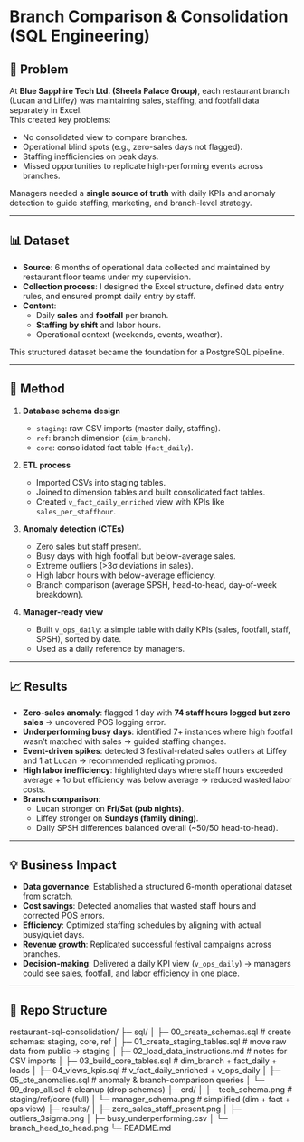 # Branch Comparison & Consolidation (SQL Engineering)

## 🛑 Problem
At **Blue Sapphire Tech Ltd. (Sheela Palace Group)**, each restaurant branch (Lucan and Liffey) was maintaining sales, staffing, and footfall data separately in Excel.  
This created key problems:
- No consolidated view to compare branches.
- Operational blind spots (e.g., zero-sales days not flagged).
- Staffing inefficiencies on peak days.
- Missed opportunities to replicate high-performing events across branches.

Managers needed a **single source of truth** with daily KPIs and anomaly detection to guide staffing, marketing, and branch-level strategy.

---

## 📊 Dataset
- **Source**: 6 months of operational data collected and maintained by restaurant floor teams under my supervision.  
- **Collection process**: I designed the Excel structure, defined data entry rules, and ensured prompt daily entry by staff.  
- **Content**:  
  - Daily **sales** and **footfall** per branch.  
  - **Staffing by shift** and labor hours.  
  - Operational context (weekends, events, weather).  

This structured dataset became the foundation for a PostgreSQL pipeline.

---

## 🔧 Method
1. **Database schema design**  
   - `staging`: raw CSV imports (master daily, staffing).  
   - `ref`: branch dimension (`dim_branch`).  
   - `core`: consolidated fact table (`fact_daily`).  

2. **ETL process**  
   - Imported CSVs into staging tables.  
   - Joined to dimension tables and built consolidated fact tables.  
   - Created `v_fact_daily_enriched` view with KPIs like `sales_per_staffhour`.

3. **Anomaly detection (CTEs)**  
   - Zero sales but staff present.  
   - Busy days with high footfall but below-average sales.  
   - Extreme outliers (>3σ deviations in sales).  
   - High labor hours with below-average efficiency.  
   - Branch comparison (average SPSH, head-to-head, day-of-week breakdown).

4. **Manager-ready view**  
   - Built `v_ops_daily`: a simple table with daily KPIs (sales, footfall, staff, SPSH), sorted by date.  
   - Used as a daily reference by managers.

---

## 📈 Results
- **Zero-sales anomaly**: flagged 1 day with **74 staff hours logged but zero sales** → uncovered POS logging error.  
- **Underperforming busy days**: identified 7+ instances where high footfall wasn’t matched with sales → guided staffing changes.  
- **Event-driven spikes**: detected 3 festival-related sales outliers at Liffey and 1 at Lucan → recommended replicating promos.  
- **High labor inefficiency**: highlighted days where staff hours exceeded average + 1σ but efficiency was below average → reduced wasted labor costs.  
- **Branch comparison**:  
  - Lucan stronger on **Fri/Sat (pub nights)**.  
  - Liffey stronger on **Sundays (family dining)**.  
  - Daily SPSH differences balanced overall (~50/50 head-to-head).  

---

## 💡 Business Impact
- **Data governance**: Established a structured 6-month operational dataset from scratch.  
- **Cost savings**: Detected anomalies that wasted staff hours and corrected POS errors.  
- **Efficiency**: Optimized staffing schedules by aligning with actual busy/quiet days.  
- **Revenue growth**: Replicated successful festival campaigns across branches.  
- **Decision-making**: Delivered a daily KPI view (`v_ops_daily`) → managers could see sales, footfall, and labor efficiency in one place.  

---

## 📂 Repo Structure
restaurant-sql-consolidation/
├─ sql/
│ ├─ 00_create_schemas.sql # create schemas: staging, core, ref
│ ├─ 01_create_staging_tables.sql # move raw data from public -> staging
│ ├─ 02_load_data_instructions.md # notes for CSV imports
│ ├─ 03_build_core_tables.sql # dim_branch + fact_daily + loads
│ ├─ 04_views_kpis.sql # v_fact_daily_enriched + v_ops_daily
│ ├─ 05_cte_anomalies.sql # anomaly & branch-comparison queries
│ └─ 99_drop_all.sql # cleanup (drop schemas)
├─ erd/
│ ├─ tech_schema.png # staging/ref/core (full)
│ └─ manager_schema.png # simplified (dim + fact + ops view)
├─ results/
│ ├─ zero_sales_staff_present.png
│ ├─ outliers_3sigma.png
│ ├─ busy_underperforming.csv
│ └─ branch_head_to_head.png
└─ README.md

